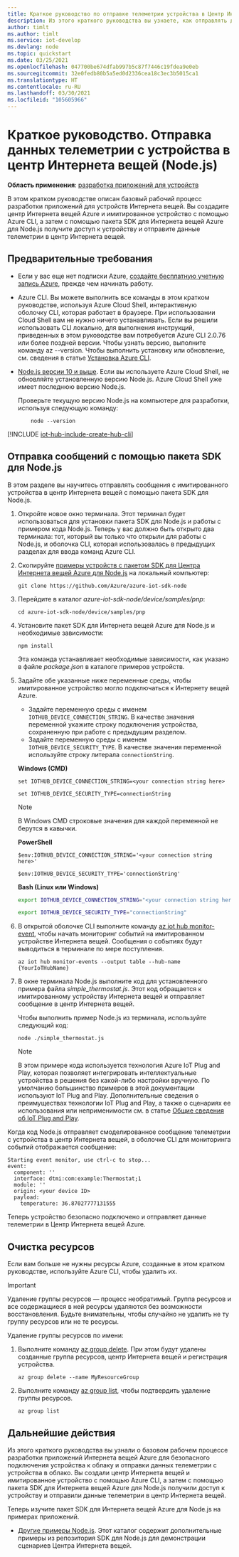 ```yaml
---
title: Краткое руководство по отправке телеметрии устройства в Центр Интернета вещей Azure (Node.js)
description: Из этого краткого руководства вы узнаете, как отправлять данные телеметрии с устройства в центр Интернета вещей с помощью пакета SDK для устройств Центра Интернета вещей Azure для Node.js.
author: timlt
ms.author: timlt
ms.service: iot-develop
ms.devlang: node
ms.topic: quickstart
ms.date: 03/25/2021
ms.openlocfilehash: 047700be674dfab997b5c87f7446c19fdea9e0eb
ms.sourcegitcommit: 32e0fedb80b5a5ed0d2336cea18c3ec3b5015ca1
ms.translationtype: HT
ms.contentlocale: ru-RU
ms.lasthandoff: 03/30/2021
ms.locfileid: "105605966"
---
```

# <a name="quickstart-send-telemetry-from-a-device-to-an-iot-hub-nodejs"></a>Краткое руководство. Отправка данных телеметрии с устройства в центр Интернета вещей (Node.js)

**Область применения**: [разработка приложений для устройств](about-iot-develop.md#device-application-development)

В этом кратком руководстве описан базовый рабочий процесс разработки приложений для устройств Интернета вещей. Вы создадите центр Интернета вещей Azure и имитированное устройство с помощью Azure CLI, а затем с помощью пакета SDK для Интернета вещей Azure для Node.js получите доступ к устройству и отправите данные телеметрии в центр Интернета вещей.

## <a name="prerequisites"></a>Предварительные требования
- Если у вас еще нет подписки Azure, [создайте бесплатную учетную запись Azure](https://azure.microsoft.com/free/?WT.mc_id=A261C142F), прежде чем начинать работу.
- Azure CLI. Вы можете выполнить все команды в этом кратком руководстве, используя Azure Cloud Shell, интерактивную оболочку CLI, которая работает в браузере. При использовании Cloud Shell вам не нужно ничего устанавливать. Если вы решили использовать CLI локально, для выполнения инструкций, приведенных в этом руководстве вам потребуется Azure CLI 2.0.76 или более поздней версии. Чтобы узнать версию, выполните команду az --version. Чтобы выполнить установку или обновление, см. сведения в статье [Установка Azure CLI]( /cli/azure/install-azure-cli).
- [Node.js версии 10 и выше](https://nodejs.org). Если вы используете Azure Cloud Shell, не обновляйте установленную версию Node.js. Azure Cloud Shell уже имеет последнюю версию Node.js.

    Проверьте текущую версию Node.js на компьютере для разработки, используя следующую команду:

    ```cmd/sh
        node --version
    ```

[!INCLUDE [iot-hub-include-create-hub-cli](../../includes/iot-hub-include-create-hub-cli.md)]

## <a name="use-the-nodejs-sdk-to-send-messages"></a>Отправка сообщений с помощью пакета SDK для Node.js
В этом разделе вы научитесь отправлять сообщения с имитированного устройства в центр Интернета вещей с помощью пакета SDK для Node.js. 

1. Откройте новое окно терминала. Этот терминал будет использоваться для установки пакета SDK для Node.js и работы с примером кода Node.js. Теперь у вас должно быть открыто два терминала: тот, который вы только что открыли для работы с Node.js, и оболочка CLI, которая использовалась в предыдущих разделах для ввода команд Azure CLI.

1. Скопируйте [примеры устройств с пакетом SDK для Центра Интернета вещей Azure для Node.js](https://github.com/Azure/azure-iot-sdk-node/tree/master/device/samples) на локальный компьютер:

    ```console
    git clone https://github.com/Azure/azure-iot-sdk-node
    ```

1. Перейдите в каталог *azure-iot-sdk-node/device/samples/pnp*:

    ```console
    cd azure-iot-sdk-node/device/samples/pnp
    ```

1. Установите пакет SDK для Интернета вещей Azure для Node.js и необходимые зависимости:

    ```console
    npm install
    ```

    Эта команда устанавливает необходимые зависимости, как указано в файле *package.json* в каталоге примеров устройств.

1. Задайте обе указанные ниже переменные среды, чтобы имитированное устройство могло подключаться к Интернету вещей Azure.
    * Задайте переменную среды с именем `IOTHUB_DEVICE_CONNECTION_STRING`. В качестве значения переменной укажите строку подключения устройства, сохраненную при работе с предыдущим разделом.
    * Задайте переменную среды с именем `IOTHUB_DEVICE_SECURITY_TYPE`. В качестве значения переменной используйте строку литерала `connectionString`.

    **Windows (CMD)**

    ```console
    set IOTHUB_DEVICE_CONNECTION_STRING=<your connection string here>
    ```
    ```console
    set IOTHUB_DEVICE_SECURITY_TYPE=connectionString
    ```

    > [!NOTE]
    > В Windows CMD строковые значения для каждой переменной не берутся в кавычки.

    **PowerShell**

    ```azurepowershell
    $env:IOTHUB_DEVICE_CONNECTION_STRING='<your connection string here>'
    ```
    ```azurepowershell
    $env:IOTHUB_DEVICE_SECURITY_TYPE='connectionString'
    ```

    **Bash (Linux или Windows)**

    ```bash
    export IOTHUB_DEVICE_CONNECTION_STRING="<your connection string here>"
    ```
    ```bash
    export IOTHUB_DEVICE_SECURITY_TYPE="connectionString"
    ```
1. В открытой оболочке CLI выполните команду [az iot hub monitor-event](/cli/azure/ext/azure-iot/iot/hub#ext-azure-iot-az-iot-hub-monitor-events), чтобы начать мониторинг событий на имитированном устройстве Интернета вещей.  Сообщения о событиях будут выводиться в терминале по мере поступления.

    ```azurecli
    az iot hub monitor-events --output table --hub-name {YourIoTHubName}
    ```

1. В окне терминала Node.js выполните код для установленного примера файла *simple_thermostat.js*. Этот код обращается к имитированному устройству Интернета вещей и отправляет сообщение в центр Интернета вещей.

    Чтобы выполнить пример Node.js из терминала, используйте следующий код:
    ```console
    node ./simple_thermostat.js
    ```
    > [!NOTE]
    > В этом примере кода используется технология Azure IoT Plug and Play, которая позволяет интегрировать интеллектуальные устройства в решения без какой-либо настройки вручную.  По умолчанию большинство примеров в этой документации используют IoT Plug and Play. Дополнительные сведения о преимуществах технологии IoT Plug and Play, а также о сценариях ее использования или неприменимости см. в статье [Общие сведения об IoT Plug and Play](../iot-pnp/overview-iot-plug-and-play.md).

Когда код Node.js отправляет смоделированное сообщение телеметрии с устройства в центр Интернета вещей, в оболочке CLI для мониторинга событий отображается сообщение:

```output
Starting event monitor, use ctrl-c to stop...
event:
  component: ''
  interface: dtmi:com:example:Thermostat;1
  module: ''
  origin: <your device ID>
  payload:
    temperature: 36.87027777131555
```

Теперь устройство безопасно подключено и отправляет данные телеметрии в Центр Интернета вещей Azure.

## <a name="clean-up-resources"></a>Очистка ресурсов
Если вам больше не нужны ресурсы Azure, созданные в этом кратком руководстве, используйте Azure CLI, чтобы удалить их.

> [!IMPORTANT]
> Удаление группы ресурсов — процесс необратимый. Группа ресурсов и все содержащиеся в ней ресурсы удаляются без возможности восстановления. Будьте внимательны, чтобы случайно не удалить не ту группу ресурсов или не те ресурсы. 

Удаление группы ресурсов по имени:
1. Выполните команду [az group delete](/cli/azure/group#az-group-delete). При этом будут удалены созданные группа ресурсов, центр Интернета вещей и регистрация устройства.

    ```azurecli
    az group delete --name MyResourceGroup
    ```
1. Выполните команду [az group list](/cli/azure/group#az-group-list), чтобы подтвердить удаление группы ресурсов.  

    ```azurecli
    az group list
    ```

## <a name="next-steps"></a>Дальнейшие действия

Из этого краткого руководства вы узнали о базовом рабочем процессе разработки приложений Интернета вещей Azure для безопасного подключения устройства к облаку и отправки данных телеметрии с устройства в облако. Вы создали центр Интернета вещей и имитированное устройство с помощью Azure CLI, а затем с помощью пакета SDK для Интернета вещей Azure для Node.js получили доступ к устройству и отправили данные телеметрии в центр Интернета вещей. 

Теперь изучите пакет SDK для Интернета вещей Azure для Node.js на примерах приложений.

- [Другие примеры Node.js](https://github.com/Azure/azure-iot-sdk-node/tree/master/device/samples). Этот каталог содержит дополнительные примеры из репозитория SDK для Node.js для демонстрации сценариев Центра Интернета вещей.